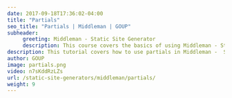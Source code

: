 ```yaml
---
date: 2017-09-18T17:36:02-04:00
title: "Partials"
seo_title: "Partials | Middleman | GOUP"
subheader:
     greeting: Middleman - Static Site Generator
     description: This course covers the basics of using Middleman - Static Site Generator. Work your way through the videos/articles and I'll teach you everything you need to know to create a professional and scalable website or blog!
description: This tutorial covers how to use partials in Middleman -  Static Site Generator.
author: GOUP
image: partials.png
video: n7sKddRzLZs
url: /static-site-generators/middleman/partials/
weight: 9
---
```

